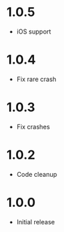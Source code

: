 # 1.0.5
- iOS support

# 1.0.4
- Fix rare crash

# 1.0.3
- Fix crashes

# 1.0.2
- Code cleanup

# 1.0.0
- Initial release
